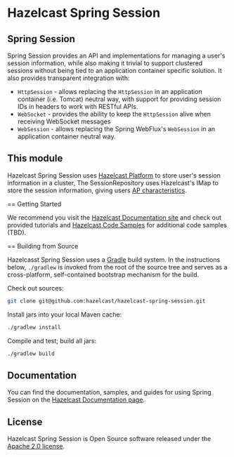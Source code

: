 # Hazelcast Spring Session

## Spring Session
Spring Session provides an API and implementations for managing a user's session information, while also making it trivial to support clustered sessions without being tied to an application container specific solution.
It also provides transparent integration with:

* `HttpSession` - allows replacing the `HttpSession` in an application container (i.e. Tomcat) neutral way, with support for providing session IDs in headers to work with RESTful APIs.
* `WebSocket` - provides the ability to keep the `HttpSession` alive when receiving WebSocket messages
* `WebSession` - allows replacing the Spring WebFlux's `WebSession` in an application container neutral way.

## This module 

Hazelcast Spring Session uses [Hazelcast Platform](https://github.com/hazelcast/hazelcast) to store user's session information in a cluster, The SessionRepository uses Hazelcast's IMap to store the session information, giving users [AP characteristics](https://www.designgurus.io/answers/detail/what-is-the-cap-theorem).

== Getting Started

We recommend you visit the [Hazelcast Documentation site](https://docs.hazelcast.com/) and check out provided tutorials and [Hazelcast Code Samples](https://github.com/hazelcast/hazelcast-code-samples) for additional code samples (TBD).

== Building from Source

Hazelcasst Spring Session uses a [Gradle](https://gradle.org-based) build system.
In the instructions below, `./gradlew` is invoked from the root of the source tree and serves as
a cross-platform, self-contained bootstrap mechanism for the build.

Check out sources:

```bash
git clone git@github.com:hazelcast/hazelcast-spring-session.git
```

Install jars into your local Maven cache:

```bash
./gradlew install
```

Compile and test; build all jars:

```bash
./gradlew build
```


## Documentation

You can find the documentation, samples, and guides for using Spring Session on the [Hazelcast Documentation page](https://docs.hazelcast.com/hazelcast/latest/spring/overview).

## License

Hazelcast Spring Session is Open Source software released under the [Apache 2.0 license](https://www.apache.org/licenses/LICENSE-2.0.html).
